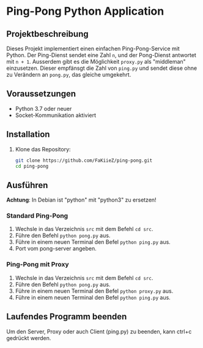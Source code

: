 # Ping-Pong Python Application

## Projektbeschreibung

Dieses Projekt implementiert einen einfachen Ping-Pong-Service mit Python. Der Ping-Dienst sendet eine Zahl `n`, und der Pong-Dienst antwortet mit `n + 1`. Ausserdem gibt es die Möglichkeit `proxy.py` als "middleman" einzusetzen. Dieser empfänsgt die Zahl von `ping.py` und sendet diese ohne zu Verändern an `pong.py`, das gleiche umgekehrt.

## Voraussetzungen

- Python 3.7 oder neuer
- Socket-Kommunikation aktiviert

## Installation

1. Klone das Repository:
   ```bash
   git clone https://github.com/FaKiieZ/ping-pong.git
   cd ping-pong
   ```

## Ausführen
**Achtung**: In Debian ist "python" mit "python3" zu ersetzen!
### Standard Ping-Pong
1. Wechsle in das Verzeichnis `src` mit dem Befehl `cd src`.
2. Führe den Befehl `python pong.py` aus.
3. Führe in einem neuen Terminal den Befel `python ping.py` aus.
4. Port vom pong-server angeben.

### Ping-Pong mit Proxy
1. Wechsle in das Verzeichnis `src` mit dem Befehl `cd src`.
2. Führe den Befehl `python pong.py` aus.
3. Führe in einem neuen Terminal den Befel `python proxy.py` aus.
4. Führe in einem neuen Terminal den Befel `python ping.py` aus.



## Laufendes Programm beenden
Um den Server, Proxy oder auch Client (ping.py) zu beenden, kann ctrl+c gedrückt werden.
